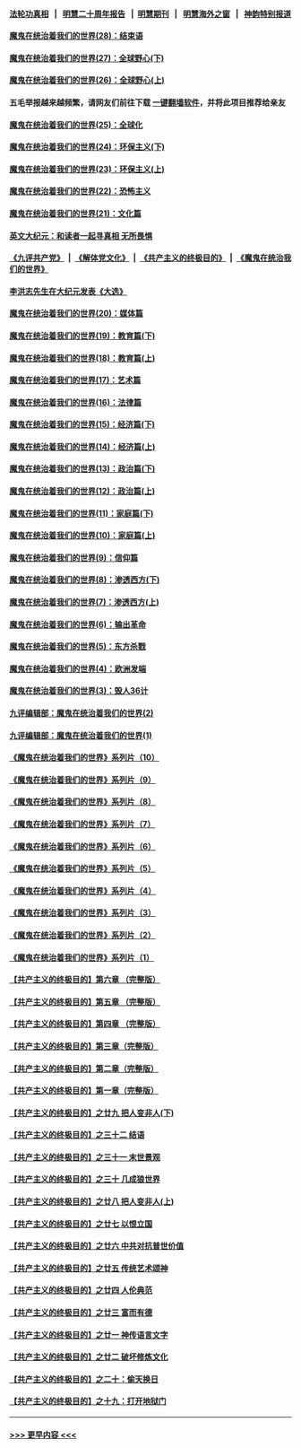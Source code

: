 #### [法轮功真相](https://github.com/gfw-breaker/truth/blob/master/README.md?t=0) &nbsp;&nbsp;|&nbsp;&nbsp; [明慧二十周年报告](https://github.com/gfw-breaker/mh-reports/blob/master/README.md?t=0) &nbsp;&nbsp;|&nbsp;&nbsp;[明慧期刊](https://github.com/gfw-breaker/mh-qikan) &nbsp;&nbsp;|&nbsp;&nbsp; [明慧海外之窗](https://github.com/gfw-breaker/mh-news/blob/master/README.md?t=0) &nbsp;&nbsp;|&nbsp;&nbsp; [神韵特别报道](https://github.com/gfw-breaker/mh-news/blob/master/shenyun.md?t=0)
#### [魔鬼在统治着我们的世界(28)：结束语](../pages/nsc422/n10936246.md?t=07020001) 
#### [魔鬼在统治着我们的世界(27)：全球野心(下)](../pages/nsc422/n10928319.md?t=07020001) 
#### [魔鬼在统治着我们的世界(26)：全球野心(上)](../pages/nsc422/n10900318.md?t=07020001) 
#### 五毛举报越来越频繁，请网友们前往下载 [一键翻墙软件](https://github.com/gfw-breaker/ssr-accounts)，并将此项目推荐给亲友
#### [魔鬼在统治着我们的世界(25)：全球化](../pages/nsc422/n10788205.md?t=07020001) 
#### [魔鬼在统治着我们的世界(24)：环保主义(下)](../pages/nsc422/n10695307.md?t=07020001) 
#### [魔鬼在统治着我们的世界(23)：环保主义(上)](../pages/nsc422/n10688613.md?t=07020001) 
#### [魔鬼在统治着我们的世界(22)：恐怖主义](../pages/nsc422/n10614727.md?t=07020001) 
#### [魔鬼在统治着我们的世界(21)：文化篇](../pages/nsc422/n10597706.md?t=07020001) 
#### [英文大纪元：和读者一起寻真相 无所畏惧](../pages/nsc422/n12542027.md?t=07020001) 
#### [《九评共产党》](https://github.com/begood0513/9ping.md/blob/master/README.md) &nbsp;|&nbsp; [《解体党文化》](../../../../jtdwh.md/blob/master/README.md)  &nbsp;|&nbsp; [《共产主义的终极目的》](../../../../gczydzjmd.md/blob/master/README.md) &nbsp;|&nbsp; [《魔鬼在统治我们的世界》](../../../../mgztzwmdsj.md/blob/master/README.md) 
#### [李洪志先生在大纪元发表《大选》](../pages/nsc422/n12534746.md?t=07020001) 
#### [魔鬼在统治着我们的世界(20)：媒体篇](../pages/nsc422/n10586579.md?t=07020001) 
#### [魔鬼在统治着我们的世界(19)：教育篇(下)](../pages/nsc422/n10564808.md?t=07020001) 
#### [魔鬼在统治着我们的世界(18)：教育篇(上)](../pages/nsc422/n10526970.md?t=07020001) 
#### [魔鬼在统治着我们的世界(17)：艺术篇](../pages/nsc422/n10499093.md?t=07020001) 
#### [魔鬼在统治着我们的世界(16)：法律篇](../pages/nsc422/n10485969.md?t=07020001) 
#### [魔鬼在统治着我们的世界(15)：经济篇(下)](../pages/nsc422/n10469975.md?t=07020001) 
#### [魔鬼在统治着我们的世界(14)：经济篇(上)](../pages/nsc422/n10457370.md?t=07020001) 
#### [魔鬼在统治着我们的世界(13)：政治篇(下)](../pages/nsc422/n10448270.md?t=07020001) 
#### [魔鬼在统治着我们的世界(12)：政治篇(上)](../pages/nsc422/n10444576.md?t=07020001) 
#### [魔鬼在统治着我们的世界(11)：家庭篇(下)](../pages/nsc422/n10440961.md?t=07020001) 
#### [魔鬼在统治着我们的世界(10)：家庭篇(上)](../pages/nsc422/n10435448.md?t=07020001) 
#### [魔鬼在统治着我们的世界(9)：信仰篇](../pages/nsc422/n10432159.md?t=07020001) 
#### [魔鬼在统治着我们的世界(8)：渗透西方(下)](../pages/nsc422/n10429603.md?t=07020001) 
#### [魔鬼在统治着我们的世界(7)：渗透西方(上)](../pages/nsc422/n10426013.md?t=07020001) 
#### [魔鬼在统治着我们的世界(6)：输出革命](../pages/nsc422/n10421536.md?t=07020001) 
#### [魔鬼在统治着我们的世界(5)：东方杀戮](../pages/nsc422/n10417707.md?t=07020001) 
#### [魔鬼在统治着我们的世界(4)：欧洲发端](../pages/nsc422/n10414890.md?t=07020001) 
#### [魔鬼在统治着我们的世界(3)：毁人36计](../pages/nsc422/n10411583.md?t=07020001) 
#### [九评编辑部：魔鬼在统治着我们的世界(2)](../pages/nsc422/n10410036.md?t=07020001) 
#### [九评编辑部：魔鬼在统治着我们的世界(1)](../pages/nsc422/n10406825.md?t=07020001) 
#### [《魔鬼在统治着我们的世界》系列片（10）](../pages/nsc422/n12292670.md?t=07020001) 
#### [《魔鬼在统治着我们的世界》系列片（9）](../pages/nsc422/n12290859.md?t=07020001) 
#### [《魔鬼在统治着我们的世界》系列片（8）](../pages/nsc422/n12287445.md?t=07020001) 
#### [《魔鬼在统治着我们的世界》系列片（7）](../pages/nsc422/n12283425.md?t=07020001) 
#### [《魔鬼在统治着我们的世界》系列片（6）](../pages/nsc422/n12282314.md?t=07020001) 
#### [《魔鬼在统治着我们的世界》系列片（5）](../pages/nsc422/n12281419.md?t=07020001) 
#### [《魔鬼在统治着我们的世界》系列片（4）](../pages/nsc422/n12274024.md?t=07020001) 
#### [《魔鬼在统治着我们的世界》系列片（3）](../pages/nsc422/n12271322.md?t=07020001) 
#### [《魔鬼在统治着我们的世界》系列片（2）](../pages/nsc422/n12269049.md?t=07020001) 
#### [《魔鬼在统治着我们的世界》系列片（1）](../pages/nsc422/n12267575.md?t=07020001) 
#### [【共产主义的终极目的】第六章 （完整版）](../pages/nsc422/n11428913.md?t=07020001) 
#### [【共产主义的终极目的】第五章 （完整版）](../pages/nsc422/n11428912.md?t=07020001) 
#### [【共产主义的终极目的】第四章 （完整版）](../pages/nsc422/n11428907.md?t=07020001) 
#### [【共产主义的终极目的】第三章（完整版）](../pages/nsc422/n11428848.md?t=07020001) 
#### [【共产主义的终极目的】第二章（完整版）](../pages/nsc422/n11428831.md?t=07020001) 
#### [【共产主义的终极目的】第一章（完整版）](../pages/nsc422/n11417651.md?t=07020001) 
#### [【共产主义的终极目的】之廿九 把人变非人(下)](../pages/nsc422/n11344140.md?t=07020001) 
#### [【共产主义的终极目的】之三十二 结语](../pages/nsc422/n11360535.md?t=07020001) 
#### [【共产主义的终极目的】之三十一 末世景观](../pages/nsc422/n11351129.md?t=07020001) 
#### [【共产主义的终极目的】之三十 几成狼世界](../pages/nsc422/n11348280.md?t=07020001) 
#### [【共产主义的终极目的】之廿八 把人变非人(上)](../pages/nsc422/n11340492.md?t=07020001) 
#### [【共产主义的终极目的】之廿七 以恨立国](../pages/nsc422/n11336944.md?t=07020001) 
#### [【共产主义的终极目的】之廿六 中共对抗普世价值](../pages/nsc422/n11324785.md?t=07020001) 
#### [【共产主义的终极目的】之廿五 传统艺术颂神](../pages/nsc422/n11296396.md?t=07020001) 
#### [【共产主义的终极目的】之廿四 人伦典范](../pages/nsc422/n11296397.md?t=07020001) 
#### [【共产主义的终极目的】之廿三 富而有德](../pages/nsc422/n11283598.md?t=07020001) 
#### [【共产主义的终极目的】之廿一 神传语言文字](../pages/nsc422/n11263265.md?t=07020001) 
#### [【共产主义的终极目的】之廿二 破坏修炼文化](../pages/nsc422/n11245728.md?t=07020001) 
#### [【共产主义的终极目的】之二十：偷天换日](../pages/nsc422/n11238846.md?t=07020001) 
#### [【共产主义的终极目的】之十九：打开地狱门](../pages/nsc422/n11206376.md?t=07020001) 

----
#### [ >>> 更早内容 <<< ](../indexes/nsc422-earlier.md)

